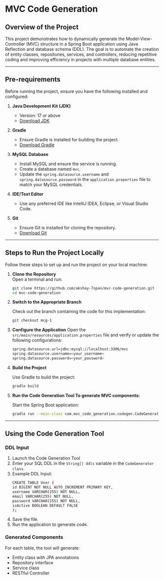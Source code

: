# **MVC Code Generation**

## **Overview of the Project**

This project demonstrates how to dynamically generate the Model-View-Controller (MVC) structure in a Spring Boot application using Java Reflection and database schema (DDL). The goal is to automate the creation of entity classes, repositories, services, and controllers, reducing repetitive coding and improving efficiency in projects with multiple database entities.

---

## **Pre-requirements**

Before running the project, ensure you have the following installed and configured:

1. **Java Development Kit (JDK)**
    - Version: 17 or above
    - [Download JDK](https://www.oracle.com/java/technologies/javase-downloads.html)

2. **Gradle**
    - Ensure Gradle is installed for building the project.
    - [Download Gradle](https://gradle.org/install/)

3. **MySQL Database**
    - Install MySQL and ensure the service is running.
    - Create a database named `mvc`.
    - Update the `spring.datasource.username` and `spring.datasource.password` in the `application.properties` file to match your MySQL credentials.

4. **IDE/Text Editor**
    - Use any preferred IDE like IntelliJ IDEA, Eclipse, or Visual Studio Code.

5. **Git**
    - Ensure Git is installed for cloning the repository.
    - [Download Git](https://git-scm.com/)

---

## **Steps to Run the Project Locally**

Follow these steps to set up and run the project on your local machine:

1. **Clone the Repository**  
   Open a terminal and run:
   ```bash
   git clone https://github.com/akshay-7span/mvc-code-generation.git
   cd mvc-code-generation
   
2. **Switch to the Appropriate Branch**

    Check out the branch containing the code for this implementation:

    ```bash
    git checkout mcg-1
   
3. **Configure the Application**
   Open the `src/main/resources/application.properties` file and verify or update the following configurations:
    ```bash
   spring.datasource.url=jdbc:mysql://localhost:3306/mvc
    spring.datasource.username=<your_username>
    spring.datasource.password=<your_password>
   
4. **Build the Project**

    Use Gradle to build the project:
    ```bash
    gradle build
5. **Run the Code Generation Tool
   To generate MVC components:**

    Start the Spring Boot application:
    ```bash
    gradle run --main-class com.mvc_code_generation.codegen.CodeGenerator

---

## **Using the Code Generation Tool** 
### **DDL Input**

1. Launch the Code Generation Tool
2. Enter your SQL DDL in the `String[] ddls` variable in the `CodeGenerator class`.
3. Example DDL Input:
    ```bash
    CREATE TABLE User (
    id BIGINT NOT NULL AUTO_INCREMENT PRIMARY KEY,
    username VARCHAR(255) NOT NULL,
    email VARCHAR(255) NOT NULL,
    password VARCHAR(255) NOT NULL,
    isActive BOOLEAN DEFAULT FALSE
   );

4. Save the file.
5. Run the application to generate code.

### **Generated Components**
For each table, the tool will generate:

- Entity class with JPA annotations
- Repository interface
- Service class
- RESTful Controller